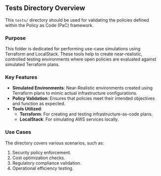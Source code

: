 ## Tests Directory Overview

This `tests/` directory should be used for validating the policies defined within the Policy as Code (PaC) framework.

### Purpose

This folder is dedicated for performing use-case simulations using Terraform and LocalStack. These tools help to create near-realistic, controlled testing environments where open policies are evaluated against simulated Terraform plans.

### Key Features

- **Simulated Environments**: Near-Realistic environments created using Terraform plans to mimic actual infrastructure configurations.
- **Policy Validation**: Ensures that policies meet their intended objectives and function as expected.
- **Tools Utilized**:
  - **Terraform**: For creating and testing infrastructure-as-code plans.
  - **LocalStack**: For simulating AWS services locally.

### Use Cases

The directory covers various scenarios, such as:

1. Security policy enforcement.
2. Cost optimization checks.
3. Regulatory compliance validation.
4. Operational efficiency testing.
